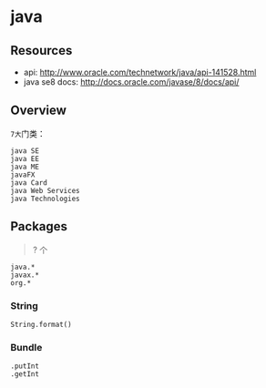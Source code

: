 # java

## Resources

* api: <http://www.oracle.com/technetwork/java/api-141528.html>
* java se8 docs: <http://docs.oracle.com/javase/8/docs/api/>

## Overview

`7大`门类： 

    java SE
    java EE
    java ME
    javaFX
    java Card
    java Web Services
    java Technologies

## Packages

> ? 个

    java.*
    javax.*
    org.*


### String

    String.format()


### Bundle

    .putInt
    .getInt


